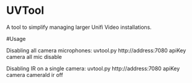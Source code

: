 # UVTool
A tool to simplify managing larger Unifi Video installations.

#Usage

Disabling all camera microphones:
uvtool.py http://address:7080 apiKey camera all mic disable

Disabling IR on a single camera:
uvtool.py http://address:7080 apiKey camera cameraId ir off
